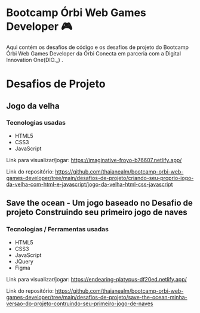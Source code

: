 # Bootcamp Órbi Web Games Developer 🎮
Aqui contém os desafios de código e os desafios de projeto do Bootcamp Órbi Web Games Developer da Órbi Conecta em parceria com a Digital Innovation One(DIO._) .

# Desafios de Projeto
## Jogo da velha
### Tecnologias usadas
- HTML5
- CSS3
- JavaScript

Link para visualizar/jogar: https://imaginative-froyo-b76607.netlify.app/

Link do repositório: https://github.com/thaianealm/bootcamp-orbi-web-games-developer/tree/main/desafios-de-projeto/criando-seu-proprio-jogo-da-velha-com-html-e-javascript/jogo-da-velha-html-css-javascript

## Save the ocean - Um jogo baseado no Desafio de projeto Construindo seu primeiro jogo de naves
### Tecnologias / Ferramentas usadas
- HTML5
- CSS3
- JavaScript
- JQuery
- Figma

Link para visualizar/jogar: https://endearing-platypus-df20ed.netlify.app/

Link do repositório: https://github.com/thaianealm/bootcamp-orbi-web-games-developer/tree/main/desafios-de-projeto/save-the-ocean-minha-versao-do-projeto-contruindo-seu-primeiro-jogo-de-naves
